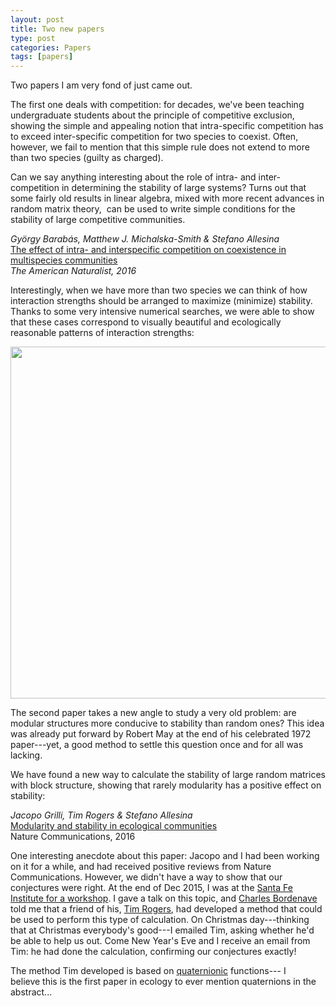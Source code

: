 ```yaml
---
layout: post
title: Two new papers
type: post
categories: Papers
tags: [papers]
---
```


<p>Two papers I am very fond of just came out.</p>
<p>The first one deals with competition: for decades, we've been teaching undergraduate students about the principle of competitive exclusion, showing the simple and appealing notion that intra-specific competition has to exceed inter-specific competition for two species to coexist. Often, however, we fail to mention that this simple rule does not extend to more than two species (guilty as charged).</p>
<p>Can we say anything interesting about the role of intra- and inter-competition in determining the stability of large systems? Turns out that some fairly old results in linear algebra, mixed with more recent advances in random matrix theory,  can be used to write simple conditions for the stability of large competitive communities.</p>
<p><em>György Barabás, Matthew J. Michalska-Smith &amp; Stefano Allesina</em><br />
<a href="http://www.journals.uchicago.edu/doi/10.1086/686901">The effect of intra- and interspecific competition on coexistence in multispecies communities</a><br />
<em>The American Naturalist, 2016</em></p>
<p>Interestingly, when we have more than two species we can think of how interaction strengths should be arranged to maximize (minimize) stability. Thanks to some very intensive numerical searches, we were able to show that these cases correspond to visually beautiful and ecologically reasonable patterns of interaction strengths:</p>
<p><a href="http://allesinalab.uchicago.edu/wp-content/uploads/2016/06/IntraInter-1.jpg" rel="attachment wp-att-462"><img class="aligncenter wp-image-466 size-large" src="{{ site.baseurl }}/assets/2016/06/IntraInter-1-1024x955.jpg" alt="" width="604" height="563" /></a></p>
<p>The second paper takes a new angle to study a very old problem: are modular structures more conducive to stability than random ones? This idea was already put forward by Robert May at the end of his celebrated 1972 paper---yet, a good method to settle this question once and for all was lacking.</p>
<p>We have found a new way to calculate the stability of large random matrices with block structure, showing that rarely modularity has a positive effect on stability:</p>
<p><em>Jacopo Grilli, Tim Rogers &amp; Stefano Allesina</em><br />
<a href="http://www.nature.com/ncomms/2016/160623/ncomms12031/full/ncomms12031.html">Modularity and stability in ecological communities</a><br />
Nature Communications, 2016</p>
<p>One interesting anecdote about this paper: Jacopo and I had been working on it for a while, and had received positive reviews from Nature Communications. However, we didn't have a way to show that our conjectures were right. At the end of Dec 2015, I was at the <a href="http://www.santafe.edu/gevent/detail/science/2154/">Santa Fe Institute for a workshop</a>. I gave a talk on this topic, and <a href="http://www.math.univ-toulouse.fr/~bordenave/">Charles Bordenave</a> told me that a friend of his, <a href="http://people.bath.ac.uk/ma3tcr/">Tim Rogers</a>, had developed a method that could be used to perform this type of calculation. On Christmas day---thinking that at Christmas everybody's good---I emailed Tim, asking whether he'd be able to help us out. Come New Year's Eve and I receive an email from Tim: he had done the calculation, confirming our conjectures exactly!</p>
<p>The method Tim developed is based on <a href="https://en.wikipedia.org/wiki/Quaternion">quaternionic</a> functions---
I believe&nbsp;this is the first paper in ecology to ever mention quaternions in the abstract...

